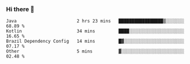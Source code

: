 ### Hi there 👋

<!--START_SECTION:waka-->

```text
Java                       2 hrs 23 mins   █████████████████▒░░░░░░░   68.89 %
Kotlin                     34 mins         ████░░░░░░░░░░░░░░░░░░░░░   16.65 %
Brazil Dependency Config   14 mins         █▓░░░░░░░░░░░░░░░░░░░░░░░   07.17 %
Other                      5 mins          ▓░░░░░░░░░░░░░░░░░░░░░░░░   02.48 %
```

<!--END_SECTION:waka-->

<!--
**jerry-shao/jerry-shao** is a ✨ _special_ ✨ repository because its `README.md` (this file) appears on your GitHub profile.

Here are some ideas to get you started:

- 🔭 I’m currently working on ...
- 🌱 I’m currently learning ...
- 👯 I’m looking to collaborate on ...
- 🤔 I’m looking for help with ...
- 💬 Ask me about ...
- 📫 How to reach me: ...
- 😄 Pronouns: ...
- ⚡ Fun fact: ...
-->
